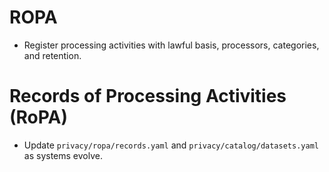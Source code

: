 # ROPA
- Register processing activities with lawful basis, processors, categories, and retention.
# Records of Processing Activities (RoPA)
- Update `privacy/ropa/records.yaml` and `privacy/catalog/datasets.yaml` as systems evolve.
